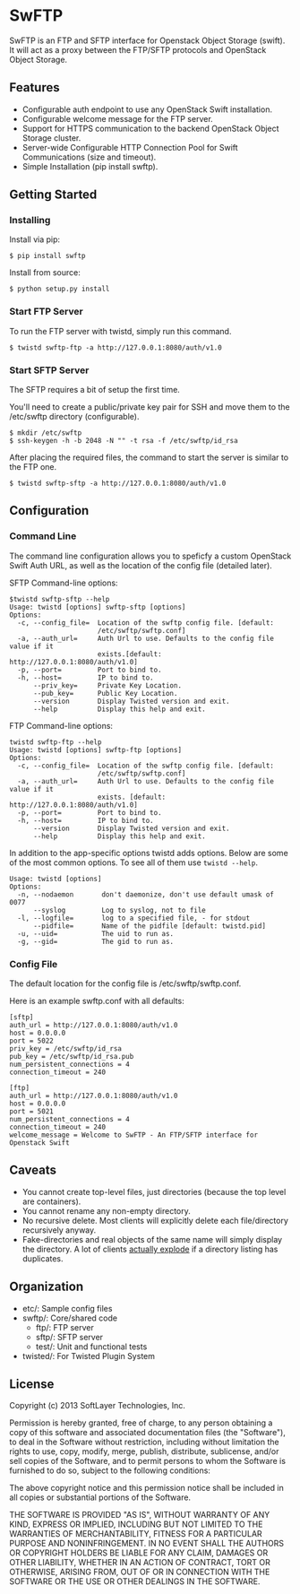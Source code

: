 SwFTP
=====
SwFTP is an FTP and SFTP interface for Openstack Object Storage (swift). It will act as a proxy between the FTP/SFTP protocols and OpenStack Object Storage.

Features
--------
* Configurable auth endpoint to use any OpenStack Swift installation.
* Configurable welcome message for the FTP server.
* Support for HTTPS communication to the backend OpenStack Object Storage cluster.
* Server-wide Configurable HTTP Connection Pool for Swift Communications (size and timeout).
* Simple Installation (pip install swftp).

Getting Started
---------------
### Installing
Install via pip:
```
$ pip install swftp
```

Install from source:
```
$ python setup.py install
```

### Start FTP Server
To run the FTP server with twistd, simply run this command. 
```
$ twistd swftp-ftp -a http://127.0.0.1:8080/auth/v1.0
```

### Start SFTP Server
The SFTP requires a bit of setup the first time.


You'll need to create a public/private key pair for SSH and move them to the /etc/swftp directory (configurable).
```
$ mkdir /etc/swftp
$ ssh-keygen -h -b 2048 -N "" -t rsa -f /etc/swftp/id_rsa
```

After placing the required files, the command to start the server is similar to the FTP one.
```
$ twistd swftp-sftp -a http://127.0.0.1:8080/auth/v1.0
```

Configuration
-------------
### Command Line
The command line configuration allows you to speficfy a custom OpenStack Swift Auth URL, as well as the location of the config file (detailed later).

SFTP Command-line options:
```
$twistd swftp-sftp --help
Usage: twistd [options] swftp-sftp [options]
Options:
  -c, --config_file=  Location of the swftp config file. [default:
                      /etc/swftp/swftp.conf]
  -a, --auth_url=     Auth Url to use. Defaults to the config file value if it
                      exists.[default: http://127.0.0.1:8080/auth/v1.0]
  -p, --port=         Port to bind to.
  -h, --host=         IP to bind to.
      --priv_key=     Private Key Location.
      --pub_key=      Public Key Location.
      --version       Display Twisted version and exit.
      --help          Display this help and exit.
```

FTP Command-line options:
```
twistd swftp-ftp --help
Usage: twistd [options] swftp-ftp [options]
Options:
  -c, --config_file=  Location of the swftp config file. [default:
                      /etc/swftp/swftp.conf]
  -a, --auth_url=     Auth Url to use. Defaults to the config file value if it
                      exists. [default: http://127.0.0.1:8080/auth/v1.0]
  -p, --port=         Port to bind to.
  -h, --host=         IP to bind to.
      --version       Display Twisted version and exit.
      --help          Display this help and exit.
```


In addition to the app-specific options twistd adds options. Below are some of the most common options. To see all of them use `twistd --help`.
```
Usage: twistd [options]
Options:
  -n, --nodaemon       don't daemonize, don't use default umask of 0077
      --syslog         Log to syslog, not to file
  -l, --logfile=       log to a specified file, - for stdout
      --pidfile=       Name of the pidfile [default: twistd.pid]
  -u, --uid=           The uid to run as.
  -g, --gid=           The gid to run as.
```

### Config File
The default location for the config file is /etc/swftp/swftp.conf.

Here is an example swftp.conf with all defaults:
```
[sftp]
auth_url = http://127.0.0.1:8080/auth/v1.0
host = 0.0.0.0
port = 5022
priv_key = /etc/swftp/id_rsa
pub_key = /etc/swftp/id_rsa.pub
num_persistent_connections = 4
connection_timeout = 240

[ftp]
auth_url = http://127.0.0.1:8080/auth/v1.0
host = 0.0.0.0
port = 5021
num_persistent_connections = 4
connection_timeout = 240
welcome_message = Welcome to SwFTP - An FTP/SFTP interface for Openstack Swift
```

Caveats
-------
* You cannot create top-level files, just directories (because the top level are containers).
* You cannot rename any non-empty directory.
* No recursive delete. Most clients will explicitly delete each file/directory recursively anyway.
* Fake-directories and real objects of the same name will simply display the directory. A lot of clients [actually explode](http://gifsoup.com/webroot/animatedgifs2/1095919_o.gif) if a directory listing has duplicates.


Organization
------------

* etc/: Sample config files
* swftp/: Core/shared code
  * ftp/: FTP server
  * sftp/: SFTP server
  * test/: Unit and functional tests
* twisted/: For Twisted Plugin System


License
-------

Copyright (c) 2013 SoftLayer Technologies, Inc.

Permission is hereby granted, free of charge, to any person obtaining a copy of
this software and associated documentation files (the "Software"), to deal in
the Software without restriction, including without limitation the rights to
use, copy, modify, merge, publish, distribute, sublicense, and/or sell copies
of the Software, and to permit persons to whom the Software is furnished to do
so, subject to the following conditions:

The above copyright notice and this permission notice shall be included in all
copies or substantial portions of the Software.

THE SOFTWARE IS PROVIDED "AS IS", WITHOUT WARRANTY OF ANY KIND, EXPRESS OR
IMPLIED, INCLUDING BUT NOT LIMITED TO THE WARRANTIES OF MERCHANTABILITY,
FITNESS FOR A PARTICULAR PURPOSE AND NONINFRINGEMENT. IN NO EVENT SHALL THE
AUTHORS OR COPYRIGHT HOLDERS BE LIABLE FOR ANY CLAIM, DAMAGES OR OTHER
LIABILITY, WHETHER IN AN ACTION OF CONTRACT, TORT OR OTHERWISE, ARISING FROM,
OUT OF OR IN CONNECTION WITH THE SOFTWARE OR THE USE OR OTHER DEALINGS IN THE
SOFTWARE.

